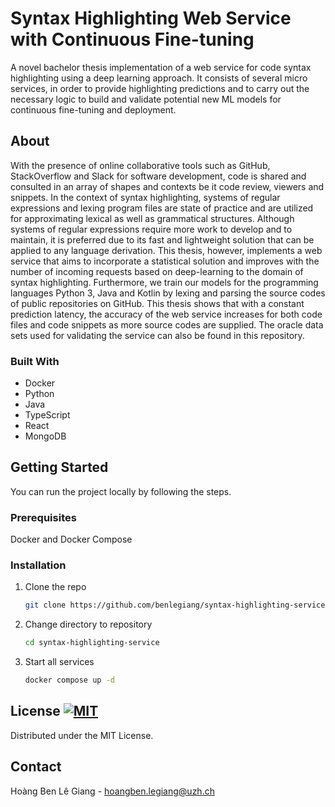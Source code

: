 # Syntax Highlighting Web Service with Continuous Fine-tuning

A novel bachelor thesis implementation of a web service for code syntax highlighting using a deep learning approach. It consists of several micro services, in order to provide highlighting predictions and to carry out the necessary logic to build and validate potential new ML models for continuous fine-tuning and deployment.


## About

With the presence of online collaborative tools such as GitHub, StackOverflow and Slack for software development, code is shared and consulted in an array of shapes and contexts be it code review, viewers and snippets. In the context of syntax highlighting, systems of regular expressions and lexing program files are state of practice and are utilized for approximating lexical as well as grammatical structures. Although systems of regular expressions require more work to develop and to maintain, it is preferred due to its fast and lightweight solution that can be applied to any language derivation. This thesis, however, implements a web service that aims to incorporate a statistical solution and improves with the number of incoming requests based on deep-learning to the domain of syntax highlighting. Furthermore, we train our models for the programming languages Python 3, Java and Kotlin by lexing and parsing the source codes of public repositories on GitHub. This thesis shows that with a constant prediction latency, the accuracy of the web service increases for both code files and code snippets as more source codes are supplied. The oracle data sets used for validating the service can also be found in this repository.


### Built With

* Docker
* Python
* Java
* TypeScript
* React
* MongoDB

## Getting Started

You can run the project locally by following the steps.

### Prerequisites

Docker and Docker Compose

### Installation

1. Clone the repo
   ```sh
   git clone https://github.com/benlegiang/syntax-highlighting-service.git
   ```
3. Change directory to repository
   ```sh
   cd syntax-highlighting-service
   ```
4. Start all services
   ```sh
   docker compose up -d
   ```
## License [![MIT](https://img.shields.io/badge/License-MIT-yellow.svg)](https://opensource.org/licenses/MIT)

Distributed under the MIT License.


## Contact

Hoàng Ben Lê Giang - hoangben.legiang@uzh.ch

